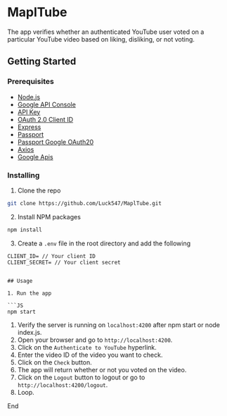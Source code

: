 # MaplTube

The app verifies whether an authenticated YouTube user voted on a particular YouTube video based on liking, disliking, or not voting.

## Getting Started

### Prerequisites

- [Node.js](https://nodejs.org/en/)
- [Google API Console](https://console.developers.google.com/)
- [API Key](https://developers.google.com/youtube/v3/getting-started)
- [OAuth 2.0 Client ID](https://developers.google.com/identity/protocols/OAuth2)
- [Express](https://expressjs.com/)
- [Passport](http://www.passportjs.org/)
- [Passport Google OAuth20](https://www.passportjs.org/packages/passport-google-oauth20/)
- [Axios](https://www.npmjs.com/package/axios)
- [Google Apis](https://www.npmjs.com/package/googleapis)


### Installing

1. Clone the repo

```sh
git clone https://github.com/Luck547/MaplTube.git
```

2. Install NPM packages

```sh
npm install
```

3. Create a `.env` file in the root directory and add the following

```JS
CLIENT_ID= // Your client ID
CLIENT_SECRET= // Your client secret


## Usage

1. Run the app

```JS
npm start
```

1. Verify the server is running on `localhost:4200` after npm start or node index.js.
2. Open your browser and go to `http://localhost:4200`.
3. Click on the `Authenticate to YouTube` hyperlink.
4. Enter the video ID of the video you want to check.
5. Click on the `Check` button.
6. The app will return whether or not you voted on the video.
7. Click on the `Logout` button to logout or go to `http://localhost:4200/logout`.
8. Loop.

End
